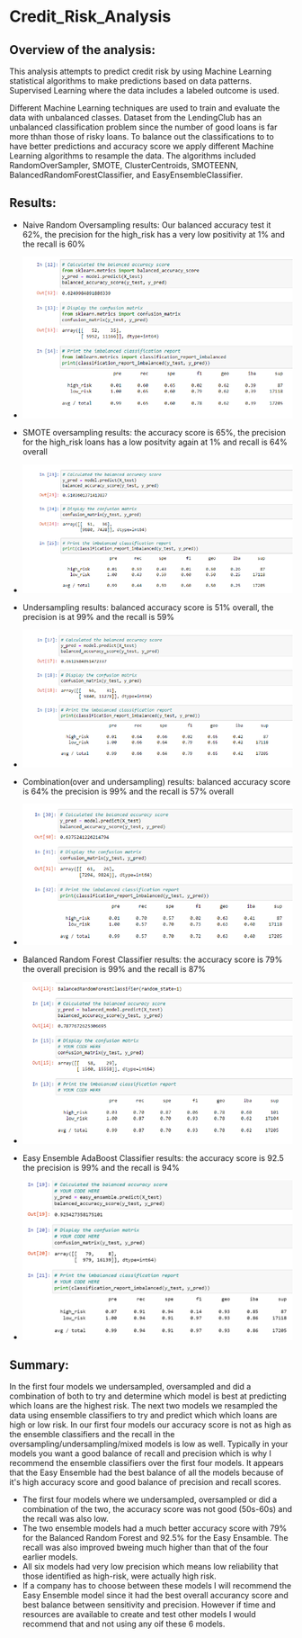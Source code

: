 # Credit_Risk_Analysis

## Overview of the analysis: 

This analysis attempts to predict credit risk by using Machine Learning statistical algorithms to make predictions based on data patterns. Supervised Learning where the data includes a labeled outcome is used.

Different Machine Learning techniques are used to train and evaluate the data with unbalanced classes. Dataset from the LendingClub has an unbalanced classification problem since the number of good loans is far more thhan those of risky loans. To balance out the classifications to to have better predictions and accuracy score we apply different Machine Learning algorithms to resample the data. The algorithms included RandomOverSampler, SMOTE, ClusterCentroids, SMOTEENN, BalancedRandomForestClassifier, and EasyEnsembleClassifier.

## Results: 

- Naive Random Oversampling results: Our balanced accuracy test it 62%, the precision for the high_risk has a very low positivity at 1% and the recall is 60%
- ![IMAGE_DESCRIPTION](/Images/naive.png)

- SMOTE oversampling results: the accuracy score is 65%, the precision for the high_risk loans has a low positvity again at 1% and recall is 64% overall
- ![IMAGE_DESCRIPTION](/Images/under.png)

- Undersampling results: balanced accuracy score is 51% overall, the precision is at 99% and the recall is 59%
- ![IMAGE_DESCRIPTION](/Images/smote.png)

- Combination(over and undersampling) results: balanced accuracy score is 64% the precision is 99% and the recall is 57% overall
- ![IMAGE_DESCRIPTION](/Images/mixed.png)

- Balanced Random Forest Classifier results: the accuracy score is 79% the overall precision is 99% and the recall is 87%
- ![IMAGE_DESCRIPTION](/Images/forest.png)

- Easy Ensemble AdaBoost Classifier results: the accuracy score is 92.5 the precision is 99% and the recall is 94%
- ![IMAGE_DESCRIPTION](/Images/ensemble.png)

## Summary: 

In the first four models we undersampled, oversampled and did a combination of both to try and determine which model is best at predicting which loans are the highest risk. The next two models we resampled the data using ensemble classifiers to try and predict which which loans are high or low risk. In our first four models our accuracy score is not as high as the ensemble classifiers and the recall in the oversampling/undersampling/mixed models is low as well. Typically in your models you want a good balance of recall and precision which is why I recommend the ensemble classifiers over the first four models. It appears that the Easy Ensemble had the best balance of all the models because of it's high accuracy score and good balance of precision and recall scores.

- The first four models where we undersampled, oversampled or did a combination of the two, the accuracy score was not good (50s-60s) and the recall was also low.
- The two ensemble models had a much better accuracy score with 79% for the Balanced Random Forest and 92.5% for the Easy Ensamble. The recall was also improved bweing much higher than that of the four earlier models.
- All six models had very low precision which means low reliability that those identified as high-risk, were actually high risk. 
- If a company has to choose between these models I will recommend the Easy Ensemble model since it had the best overall accurancy score and best balance between sensitivity and precision. However if time and resources are available to create and test other models I would recommend that and not using any oif these 6 models.
